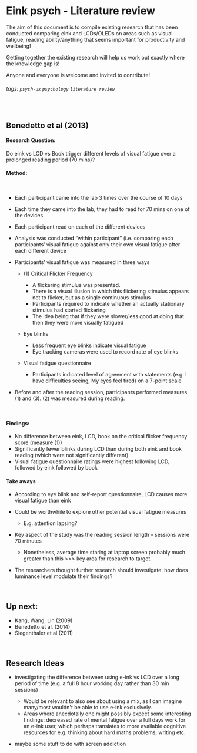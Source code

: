 # Eink psych - Literature review

The aim of this document is to compile existing research that has been conducted comparing eink and LCDs/OLEDs on areas such as visual fatigue, reading ability/anything that seems important for productivity and wellbeing!

Getting together the existing research will help us work out exactly where the knowledge gap is!

Anyone and everyone is welcome and invited to contribute!

###### tags: `psych-ux` `psychology` `literature review`

<br/>

## Benedetto et al (2013)
 

#### Research Question:
Do eink vs LCD vs Book trigger different levels of visual fatigue over a prolonged reading period (70 mins)?


#### Method:

<br/>

* Each participant came into the lab 3 times over the course of 10 days

* Each time they came into the lab, they had to read for 70 mins on one of the devices
* Each participant read on each of the different devices
* Analysis was conducted “within participant” (i.e. comparing each participants’ visual fatigue against only their own visual fatigue after each different device



* Participants’ visual fatigue was measured in three ways
    * (1) Critical Flicker Frequency
        * A flickering stimulus was presented. 
        * There is a visual illusion in which this flickering stimulus appears not to flicker, but as a single continuous stimulus
        * Participants required to indicate whether an actually stationary stimulus had started flickering
        * The idea being that if they were slower/less good at doing that then they were more visually fatigued
    
    * Eye blinks
        * Less frequent eye blinks indicate visual fatigue
        * Eye tracking cameras were used to record rate of eye blinks
    * Visual fatigue questionnaire
        * Participants indicated level of agreement with statements (e.g. I have difficulties seeing, My eyes feel tired) on a 7-point scale

* Before and after the reading session, participants performed measures (1) and (3). (2) was measured during reading.

<br/>

#### Findings:
* No difference between eink, LCD, book on the critical flicker frequency score (measure (1))
* Significantly fewer blinks during LCD than during both eink and book reading (which were not significantly different)
* Visual fatigue questionnaire ratings were highest following LCD, followed by eink followed by book

#### Take aways
* According to eye blink and self-report questionnaire, LCD causes more visual fatigue than eink
* Could be worthwhile to explore other potential visual fatigue measures
    * E.g. attention lapsing?

* Key aspect of the study was the reading session length – sessions were 70 minutes
    * Nonetheless, average time staring at laptop screen probably much greater than this >>> key area for research to target.

* The researchers thought further research should investigate: how does luminance level modulate their findings?






<br/>



## Up next:
 
* Kang, Wang, Lin (2009)
* Benedetto et al. (2014)
* Siegenthaler et al (2011)


<br/>

 
## Research Ideas

* investigating the difference between using e-ink vs LCD over a long period of time (e.g. a full 8 hour working day rather than 30 min sessions)

    * Would be relevant to also see about using a mix, as I can imagine many/most wouldn't be able to use e-ink exclusively.
    * Areas where anecdotally one might possibly expect some interesting findings:
decreased rate of mental fatigue over a full days work for an e-ink user, which perhaps translates to more available cognitive resources for e.g. thinking about hard maths problems, writing etc.  

* maybe some stuff to do with screen addiction
